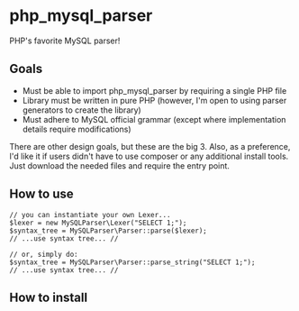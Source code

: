 # php_mysql_parser
PHP's favorite MySQL parser!

## Goals

* Must be able to import php_mysql_parser by requiring a single PHP file
* Library must be written in pure PHP (however, I'm open to using parser generators to create the library)
* Must adhere to MySQL official grammar (except where implementation details require modifications)

There are other design goals, but these are the big 3. Also, as a preference, I'd like it if users didn't have to use composer or any additional install tools.  Just download the needed files and require the entry point.

## How to use

    // you can instantiate your own Lexer...
    $lexer = new MySQLParser\Lexer("SELECT 1;");
    $syntax_tree = MySQLParser\Parser::parse($lexer);
    // ...use syntax tree... //
    
    // or, simply do:
    $syntax_tree = MySQLParser\Parser::parse_string("SELECT 1;");
    // ...use syntax tree... //

## How to install
